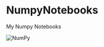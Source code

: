 # NumpyNotebooks
My Numpy Notebooks

![NumPy](https://user-images.githubusercontent.com/80620802/159798434-99feb61e-c356-4e97-8e06-68756ca0d5b7.png)
